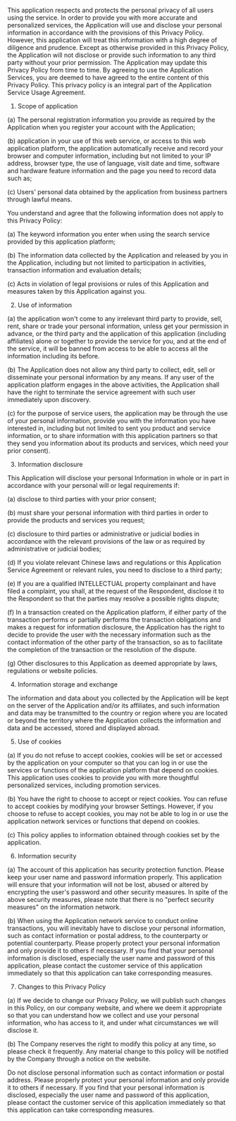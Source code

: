 This application respects and protects the personal privacy of all users using the service. In order to provide you with more accurate and personalized services, the Application will use and disclose your personal information in accordance with the provisions of this Privacy Policy. However, this application will treat this information with a high degree of diligence and prudence. Except as otherwise provided in this Privacy Policy, the Application will not disclose or provide such information to any third party without your prior permission. The Application may update this Privacy Policy from time to time. By agreeing to use the Application Services, you are deemed to have agreed to the entire content of this Privacy Policy. This privacy policy is an integral part of the Application Service Usage Agreement.

1. Scope of application

(a) The personal registration information you provide as required by the Application when you register your account with the Application;

(b) application in your use of this web service, or access to this web application platform, the application automatically receive and record your browser and computer information, including but not limited to your IP address, browser type, the use of language, visit date and time, software and hardware feature information and the page you need to record data such as;

(c) Users' personal data obtained by the application from business partners through lawful means.

You understand and agree that the following information does not apply to this Privacy Policy:

(a) The keyword information you enter when using the search service provided by this application platform;

(b) The information data collected by the Application and released by you in the Application, including but not limited to participation in activities, transaction information and evaluation details;

(c) Acts in violation of legal provisions or rules of this Application and measures taken by this Application against you.

2. Use of information

(a) the application won't come to any irrelevant third party to provide, sell, rent, share or trade your personal information, unless get your permission in advance, or the third party and the application of this application (including affiliates) alone or together to provide the service for you, and at the end of the service, it will be banned from access to be able to access all the information including its before.

(b) The Application does not allow any third party to collect, edit, sell or disseminate your personal information by any means. If any user of the application platform engages in the above activities, the Application shall have the right to terminate the service agreement with such user immediately upon discovery.

(c) for the purpose of service users, the application may be through the use of your personal information, provide you with the information you have interested in, including but not limited to sent you product and service information, or to share information with this application partners so that they send you information about its products and services, which need your prior consent).

3. Information disclosure

This Application will disclose your personal Information in whole or in part in accordance with your personal will or legal requirements if:

(a) disclose to third parties with your prior consent;

(b) must share your personal information with third parties in order to provide the products and services you request;

(c) disclosure to third parties or administrative or judicial bodies in accordance with the relevant provisions of the law or as required by administrative or judicial bodies;

(d) If you violate relevant Chinese laws and regulations or this Application Service Agreement or relevant rules, you need to disclose to a third party;

(e) If you are a qualified INTELLECTUAL property complainant and have filed a complaint, you shall, at the request of the Respondent, disclose it to the Respondent so that the parties may resolve a possible rights dispute;

(f) In a transaction created on the Application platform, if either party of the transaction performs or partially performs the transaction obligations and makes a request for information disclosure, the Application has the right to decide to provide the user with the necessary information such as the contact information of the other party of the transaction, so as to facilitate the completion of the transaction or the resolution of the dispute.

(g) Other disclosures to this Application as deemed appropriate by laws, regulations or website policies.

4. Information storage and exchange

The information and data about you collected by the Application will be kept on the server of the Application and/or its affiliates, and such information and data may be transmitted to the country or region where you are located or beyond the territory where the Application collects the information and data and be accessed, stored and displayed abroad.

5. Use of cookies

(a) If you do not refuse to accept cookies, cookies will be set or accessed by the application on your computer so that you can log in or use the services or functions of the application platform that depend on cookies. This application uses cookies to provide you with more thoughtful personalized services, including promotion services.

(b) You have the right to choose to accept or reject cookies. You can refuse to accept cookies by modifying your browser Settings. However, if you choose to refuse to accept cookies, you may not be able to log in or use the application network services or functions that depend on cookies.

(c) This policy applies to information obtained through cookies set by the application.

6. Information security

(a) The account of this application has security protection function. Please keep your user name and password information properly. This application will ensure that your information will not be lost, abused or altered by encrypting the user's password and other security measures. In spite of the above security measures, please note that there is no "perfect security measures" on the information network.

(b) When using the Application network service to conduct online transactions, you will inevitably have to disclose your personal information, such as contact information or postal address, to the counterparty or potential counterparty. Please properly protect your personal information and only provide it to others if necessary. If you find that your personal information is disclosed, especially the user name and password of this application, please contact the customer service of this application immediately so that this application can take corresponding measures.

7. Changes to this Privacy Policy

(a) If we decide to change our Privacy Policy, we will publish such changes in this Policy, on our company website, and where we deem it appropriate so that you can understand how we collect and use your personal information, who has access to it, and under what circumstances we will disclose it.

(b) The Company reserves the right to modify this policy at any time, so please check it frequently. Any material change to this policy will be notified by the Company through a notice on the website.

Do not disclose personal information such as contact information or postal address. Please properly protect your personal information and only provide it to others if necessary. If you find that your personal information is disclosed, especially the user name and password of this application, please contact the customer service of this application immediately so that this application can take corresponding measures.
